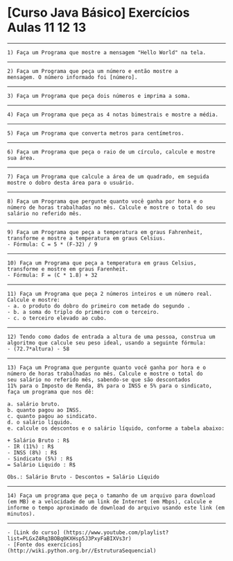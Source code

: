 # [Curso Java Básico] Exercícios Aulas 11 12 13
***
	1) Faça um Programa que mostre a mensagem "Hello World" na tela. 

***

	2) Faça um Programa que peça um número e então mostre a
	mensagem. O número informado foi [número]. 

***

	3) Faça um Programa que peça dois números e imprima a soma.

***

	4) Faça um Programa que peça as 4 notas bimestrais e mostre a média. 

***

	5) Faça um Programa que converta metros para centímetros. 

***

	6) Faça um Programa que peça o raio de um círculo, calcule e mostre sua área.

***
 
	7) Faça um Programa que calcule a área de um quadrado, em seguida 
	mostre o dobro desta área para o usuário. 

***

	8) Faça um Programa que pergunte quanto você ganha por hora e o 
	número de horas trabalhadas no mês. Calcule e mostre o total do seu
	salário no referido mês.

***
	
	9) Faça um Programa que peça a temperatura em graus Fahrenheit, 
	transforme e mostre a temperatura em graus Celsius.
	- Fórmula: C = 5 * (F-32) / 9

***

	10) Faça um Programa que peça a temperatura em graus Celsius, 
	transforme e mostre em graus Farenheit. 
	- Fórmula: F = (C * 1.8) + 32

***

	11) Faça um Programa que peça 2 números inteiros e um número real.
	Calcule e mostre: 
	- a. o produto do dobro do primeiro com metade do segundo . 
	- b. a soma do triplo do primeiro com o terceiro. 
	- c. o terceiro elevado ao cubo. 

***

	12) Tendo como dados de entrada a altura de uma pessoa, construa um 
	algoritmo que calcule seu peso ideal, usando a seguinte fórmula: 
	- (72.7*altura) - 58
 
***
 
    13) Faça um Programa que pergunte quanto você ganha por hora e o 
    número de horas trabalhadas no mês. Calcule e mostre o total do 
    seu salário no referido mês, sabendo-se que são descontados 
    11% para o Imposto de Renda, 8% para o INSS e 5% para o sindicato, 
    faça um programa que nos dê:

    a. salário bruto.
    b. quanto pagou ao INSS.
    c. quanto pagou ao sindicato.
    d. o salário líquido.
    e. calcule os descontos e o salário líquido, conforme a tabela abaixo:

    + Salário Bruto : R$
    - IR (11%) : R$
    - INSS (8%) : R$
    - Sindicato (5%) : R$
    = Salário Liquido : R$

    Obs.: Salário Bruto - Descontos = Salário Líquido

***

	14) Faça um programa que peça o tamanho de um arquivo para download 
	(em MB) e a velocidade de um link de Internet (em Mbps), calcule e
	informe o tempo aproximado de download do arquivo usando este link (em minutos).

***
	- [Link do curso] (https://www.youtube.com/playlist?list=PLGxZ4Rq3BOBq0KXHsp5J3PxyFaBIXVs3r)
	- [Fonte dos exercícios] (http://wiki.python.org.br//EstruturaSequencial)

